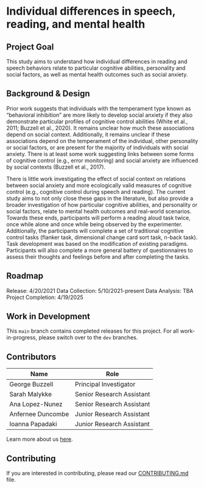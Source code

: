 # Individual differences in speech, reading, and mental health


## Project Goal
This study aims to understand how individual differences in reading and speech behaviors relate to particular cognitive abilities, personality and social factors, as well as mental health outcomes such as social anxiety.


## Background & Design
Prior work suggests that individuals with the temperament type known as “behavioral inhibition” are more likely to develop social anxiety if they also demonstrate particular profiles of cognitive control abilities (White et al., 2011; Buzzell et al., 2020). It remains unclear how much these associations depend on social context. Additionally, it remains unclear if these associations depend on the temperament of the individual, other personality or social factors, or are present for the majority of individuals with social anxiety. There is at least some work suggesting links between some forms of cognitive control (e.g., error monitoring) and social anxiety are influenced by social contexts (Buzzell et al., 2017).

There is little work investigating the effect of social context on relations between social anxiety and more ecologically valid measures of cognitive control (e.g., cognitive control during speech and reading). The current study aims to not only close these gaps in the literature, but also provide a broader investigation of how particular cognitive abilities, and personality or social factors, relate to mental health outcomes and real-world scenarios. Towards these ends, participants will perform a reading aloud task twice, once while alone and once while being observed by the experimenter. Additionally, the participants will complete a set of traditional cognitive control tasks (flanker task, dimensional change card sort task, n-back task). Task development was based on the modification of existing paradigms. Participants will also complete a more general battery of questionnaires to assess their thoughts and feelings before and after completing the tasks. 


## Roadmap
Release: 4/20/2021
Data Collection: 5/10/2021-present
Data Analysis: TBA
Project Completion: 4/19/2025


## Work in Development
This `main` branch contains completed releases for this project. For all work-in-progress, please switch over to the `dev` branches.


## Contributors
| Name | Role |
| ---  | ---  |
| George Buzzell | Principal Investigator |
| Sarah Malykke | Senior Research Assistant |
| Ana Lopez-Nunez | Senior Research Assistant |
| Anfernee Duncombe | Junior Research Assistant |
| Ioanna Papadaki | Junior Research Assistant |

Learn more about us [here](www.ndclab.com/people).


## Contributing
If you are interested in contributing, please read our [CONTRIBUTING.md](CONTRIBUTING.md) file.

